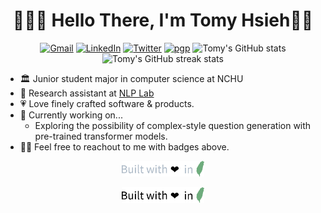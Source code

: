 <h1 align="center">👨🏻‍💻 Hello There, I'm Tomy Hsieh👋🏻</h1>

<p align="center">
    <a href="mailto:tomy0000000@gmail.com"
        ><img src="https://img.shields.io/badge/Gmail-tomy0000000%40gmail.com-%23D14836?logo=gmail" alt="Gmail"
    /></a>
    <a href="https://www.linkedin.com/in/tomy0000000"
        ><img src="https://img.shields.io/badge/LinkedIn-Tomy%20Hsieh-%230077B5?logo=linkedin" alt="LinkedIn"
    /></a>
    <a href="https://twitter.com/tomy0000000"
        ><img src="https://img.shields.io/badge/Twitter-tomy0000000-%231DA1F3?logo=twitter" alt="Twitter"
    /></a>
    <a href="https://keybase.io/tomy0000000"
        ><img src="https://img.shields.io/badge/pgp-9E47A53D54F34479-%2333A0FF?logo=keybase" alt="pgp"
    /></a>
    <img src="https://github-readme-stats.vercel.app/api?username=tomy0000000&show_icons=true&hide_title=true&hide_border=true&theme=dracula" height=150 alt="Tomy's GitHub stats">
    <img src="https://github-readme-streak-stats.herokuapp.com?user=tomy0000000&hide_border=true&theme=dracula" height=150 alt="Tomy's GitHub streak stats">
</p>


- 🏛 Junior student major in computer science at NCHU
- 🔬 Research assistant at [NLP Lab](https://nlpnchu.org)
- 💗 Love finely crafted software & products.
- 🔭 Currently working on...
  - Exploring the possibility of complex-style question generation with pre-trained transformer models.
- 👋🏻 Feel free to reachout to me with badges above.

<p align="center">
    <img src="footer-dark.svg" height="25"/>
</p>
<p align="center">
    <img src="footer.svg" height="25"/>
</p>
